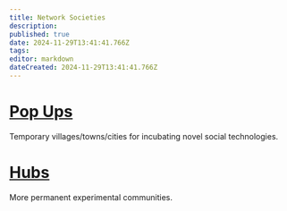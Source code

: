 ```yaml
---
title: Network Societies
description: 
published: true
date: 2024-11-29T13:41:41.766Z
tags: 
editor: markdown
dateCreated: 2024-11-29T13:41:41.766Z
---
```


# [Pop Ups](/Network-Societies/Pop-Ups)
Temporary villages/towns/cities for incubating novel social technologies.
# [Hubs](/Network-Societies/Hubs)
More permanent experimental communities.
